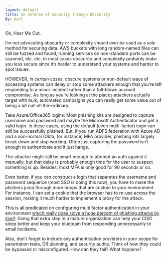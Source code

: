 ```yaml
---
layout: default
title: In defense of Security through Obscurity
By: Karl
---
```


Ok, Hear Me Out.

I’m not advocating obscurity or complexity should ever be used as a *sole* method for securing data. AWS buckets with long random-named files can still be fuzzed and found, running services on non-standard ports can be scanned, etc. etc. In most cases obscurity and complexity probably make you less secure since it’s harder to understand your systems and harder to spot issues.

HOWEVER, *in certain cases*, obscure systems or non-default ways of accessing systems can delay or stop some attackers enough that you’re left responding to a minor incident rather than a full-blown account compromise. As long as you’re looking at the places attackers actually target with bulk, automated campaigns you can really get some value out of being a bit out-of-the-ordinary.

Take Azure/Office365 logins: Most phishing kits are designed to capture username and password and maybe the Microsoft Authenticator and get a valid login. In these cases, using the default (even multi-factor) login can still be successfully phished. But, if you run ADFS federation with Azure AD and a non-normal (Okta, for instance) MFA provider, phishing kits largely break down and stop working. Often just capturing the password isn’t enough to authenticate and it just hangs.

The attacker might still be smart enough to attempt an auth against it manually, but that delay is probably enough time for the user to suspect something is up. Besides, most MFA is only good for 90 seconds or so.

Even better, if you can construct a login that separates the username and password sequence (most SSO is doing this now), you have to make the phishers jump through more hoops that are custom to your environment. For instance, I can set a cookie that the browser has to re-use across the session, making it much harder to implement a proxy for the attack.

This is all predicated on configuring multi factor authentication in your environment [which really does solve a huge percent of phishing attacks by itself](https://techcommunity.microsoft.com/t5/azure-active-directory-identity/your-pa-word-doesn-t-matter/ba-p/731984). Going that extra step in a mature organization can help your CISO sleep better and keep your blueteam from responding unnecessarily to email incidents.

Also, don’t forget to include any authentication providers in your scope for penetration tests, DR planning, and security audits. Think of how they could be bypassed or misconfigured. How can they fail? What happens?
